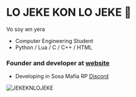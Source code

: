 # LO JEKE KON LO JEKE 👹 

Vo soy wn yera

* Computer Engineering Student
* Python / Lua / C / C++ / HTML 

### Founder and developer at [website](https://sosamafia.cl)

* Developing in Sosa Mafia RP [Discord](https://discord.gg/sosamafia)

![JEKEKNLOJEKE](https://media.tenor.com/f1eoWVpHbaIAAAAd/loco-rene-rene-puente.gif)


